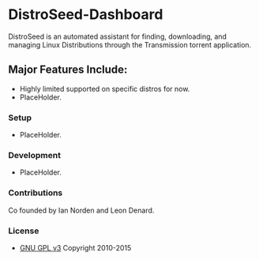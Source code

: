 # DistroSeed-Dashboard
DistroSeed is an automated assistant for finding, downloading, and managing Linux Distributions through the Transmission torrent application.

## Major Features Include: ##
* Highly limited supported on specific distros for now.
* PlaceHolder.

### Setup ###
* PlaceHolder.

### Development ###
* PlaceHolder.

### Contributions ###
Co founded by Ian Norden and Leon Denard.

### License ###
* [GNU GPL v3](http://www.gnu.org/licenses/gpl.html)
Copyright 2010-2015
